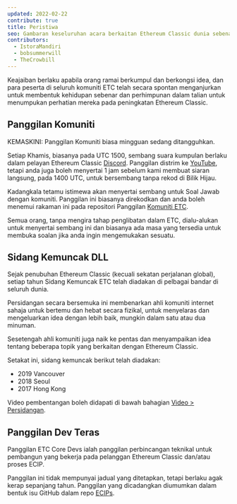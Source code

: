 ```yaml
---
updated: 2022-02-22
contribute: true
title: Peristiwa
seo: Gambaran keseluruhan acara berkaitan Ethereum Classic dunia sebenar dan maya. Sidang Kemuncak ETC dan Panggilan Komuniti mingguan dialu-alukan kepada semua!
contributors:
  - IstoraMandiri
  - bobsummerwill
  - TheCrowbill
---
```


Keajaiban berlaku apabila orang ramai berkumpul dan berkongsi idea, dan para peserta di seluruh komuniti ETC telah secara spontan menganjurkan untuk membentuk kehidupan sebenar dan perhimpunan dalam talian untuk menumpukan perhatian mereka pada peningkatan Ethereum Classic.

## Panggilan Komuniti

KEMASKINI: Panggilan Komuniti biasa mingguan sedang ditangguhkan.

Setiap Khamis, biasanya pada UTC 1500, sembang suara kumpulan berlaku dalam pelayan Ethereum Classic [Discord](https://ethereumclassic.org/discord). Panggilan distrim ke [YouTube](https://www.youtube.com/channel/UCp07VPnC1ejyAp5gMvvA4dw/videos), tetapi anda juga boleh menyertai 1 jam sebelum kami membuat siaran langsung, pada 1400 UTC, untuk bersembang tanpa rekod di Bilik Hijau.

Kadangkala tetamu istimewa akan menyertai sembang untuk Soal Jawab dengan komuniti. Panggilan ini biasanya direkodkan dan anda boleh menemui rakaman ini pada repositori Panggilan [Komuniti ETC](https://github.com/ethereumclassic/community-calls).

Semua orang, tanpa mengira tahap penglibatan dalam ETC, dialu-alukan untuk menyertai sembang ini dan biasanya ada masa yang tersedia untuk membuka soalan jika anda ingin mengemukakan sesuatu.

## Sidang Kemuncak DLL

Sejak penubuhan Ethereum Classic (kecuali sekatan perjalanan global), setiap tahun Sidang Kemuncak ETC telah diadakan di pelbagai bandar di seluruh dunia.

Persidangan secara bersemuka ini membenarkan ahli komuniti internet sahaja untuk bertemu dan hebat secara fizikal, untuk menyelaras dan mengeluarkan idea dengan lebih baik, mungkin dalam satu atau dua minuman.

Sesetengah ahli komuniti juga naik ke pentas dan menyampaikan idea tentang beberapa topik yang berkaitan dengan Ethereum Classic.

Setakat ini, sidang kemuncak berikut telah diadakan:

- 2019 Vancouver
- 2018 Seoul
- 2017 Hong Kong

Video pembentangan boleh didapati di bawah bahagian [Video > Persidangan](/videos/conferences).

## Panggilan Dev Teras

Panggilan ETC Core Devs ialah panggilan perbincangan teknikal untuk pembangun yang bekerja pada pelanggan Ethereum Classic dan/atau proses ECIP.

Panggilan ini tidak mempunyai jadual yang ditetapkan, tetapi berlaku agak kerap sepanjang tahun. Panggilan yang dicadangkan diumumkan dalam bentuk isu GitHub dalam repo [ECIPs](https://github.com/ethereumclassic/ECIPs/issues?q=is%3Aissue+Devs+Call).
